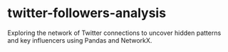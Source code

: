 # twitter-followers-analysis
Exploring the network of Twitter connections to uncover hidden patterns and key influencers using Pandas and NetworkX.
